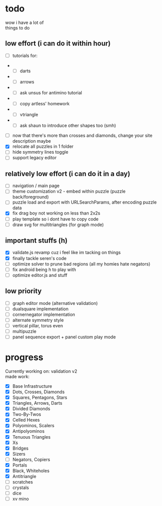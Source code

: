 # todo
wow i have a lot of   
things to do

## low effort (i can do it within hour)
- [ ] tutorials for:
- - [ ] darts
- - [ ] arrows
- - [ ] ask unsus for antimino tutorial
- - [ ] copy artless' homework
- - [ ] vtriangle
- - [ ] ask shaun to introduce other shapes too (smh)
- [ ] now that there's more than crosses and diamonds, change your site description maybe
- [x] relocate all puzzles in 1 folder
- [ ] hide symmetry lines toggle
- [ ] support legacy editor

## relatively low effort (i can do it in a day)
- [ ] navigation / main page
- [ ] theme customization v2 - embed within puzzle (puzzle back/foreground)
- [ ] puzzle load and export with URLSearchParams, after encoding puzzle data
- [x] fix drag boy not working on less than 2x2s
- [ ] play template so i dont have to copy code
- [ ] draw svg for multitriangles (for graph mode)

## important stuffs (h)
- [x] validate.js revamp cuz i feel like im tacking on things
- [x] finally tackle seren's code
- [ ] optimize solver to prune bad regions (all my homies hate negators)
- [ ] fix android being h to play with
- [ ] optimize editor.js and stuff

## low priority
- [ ] graph editor mode (alternative validation)
- [ ] dualsquare implementation
- [ ] cornernegator implementation
- [ ] alternate symmetry style
- [ ] vertical pillar, torus even
- [ ] multipuzzle
- [ ] panel sequence export + panel custom play mode

# progress

Currently working on: validation v2  
made work:
- [x] Base Infrastructure
- [x] Dots, Crosses, Diamonds
- [x] Squares, Pentagons, Stars
- [x] Triangles, Arrows, Darts
- [x] Divided Diamonds
- [x] Two-By-Twos
- [x] Celled Hexes
- [x] Polyominos, Scalers
- [x] Antipolyominos
- [x] Tenuous Triangles
- [x] Xs
- [x] Bridges
- [x] Sizers
- [ ] Negators, Copiers
- [x] Portals
- [x] Black, Whiteholes
- [x] Antitriangle
- [ ] scratches
- [ ] crystals
- [ ] dice
- [ ] xv mino